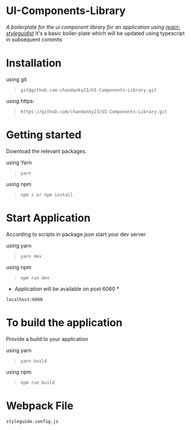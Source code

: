 # UI-Components-Library
*A boilerplate for the ui component library for an application using [react-styleguidist](https://react-styleguidist.js.org/)*
It's a basic boiler-plate which will be updated using typescript in subsequent commits


# Installation 
using git
>```git@github.com:chandanky23/UI-Components-Library.git```

using https:
>```https://github.com/chandanky23/UI-Components-Library.git```


# Getting started
Download the relevant packages.

  using Yarn
  >```yarn```

  using npm
  >```npm i or npm install```


# Start Application 
According to scripts in package.json start your dev server

  using yarn
  >```yarn dev```

  using npm 
  >```npm run dev```

* Application will be available on post 6060 *
```
localhost:6060
```

# To build the application
Provide a build to your application

  using yarn
  >```yarn build```
  
  using npm
  >```npm run build```


# Webpack File
```styleguide.config.js```

